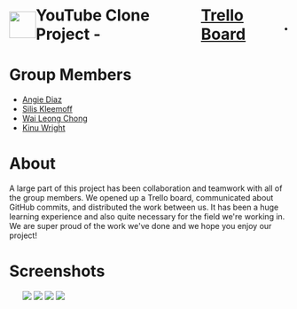 # <span style="display:flex; align-items:center;"><img src="https://www.freeiconspng.com/uploads/hd-youtube-logo-png-transparent-background-20.png" style="width:5vw; margin:0; padding:0;"/> YouTube Clone Project - <a href="https://trello.com/b/SUgPghQi/react-project-board" target="_blank">Trello Board</a>.</span>

<p>
<h1>Group Members</h1>
<ul>
<li><a href="https://github.com/ayd823">Angie Diaz</a></li>
<li><a href="https://github.com/KleemoffDeveloper">Silis Kleemoff</a></li>
<li><a href="https://github.com/waiLeongChong">Wai Leong Chong</a></li>
<li><a href="https://github.com/wrightKinu">Kinu Wright</a></li>
</ul>
</p>

# About

<p>
A large part of this project has been collaboration and teamwork with all of the group members. We opened up a Trello board, communicated about
GitHub commits, and distributed the work between us. It has been a huge learning experience and also quite necessary for the field we're working in.
We are super proud of the work we've done and we hope you enjoy our project!
</p>

# Screenshots

<ul>
    <img src="#"/>
    <img src="#"/>
    <img src="#"/>
    <img src="#"/>
</ul>